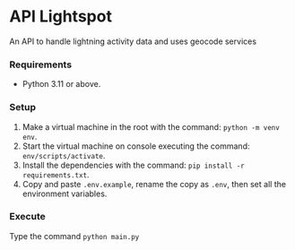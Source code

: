 # API Lightspot
An API to handle lightning activity data and uses geocode services

### Requirements
- Python 3.11 or above.

### Setup
1. Make a virtual machine in the root with the command: `python -m venv env`.
2. Start the virtual machine on console executing the command: `env/scripts/activate`.
3. Install the dependencies with the command: `pip install -r requirements.txt`.
4. Copy and paste `.env.example`, rename the copy as `.env`, then set all the environment variables.

### Execute
Type the command `python main.py`